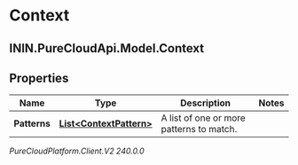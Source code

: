 # Context

## ININ.PureCloudApi.Model.Context

## Properties

|Name | Type | Description | Notes|
|------------ | ------------- | ------------- | -------------|
| **Patterns** | [**List&lt;ContextPattern&gt;**](ContextPattern) | A list of one or more patterns to match. | |



_PureCloudPlatform.Client.V2 240.0.0_
